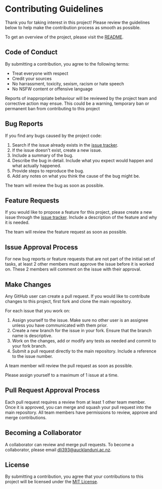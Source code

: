# Contributing Guidelines

Thank you for taking interest in this project! Please review the guidelines below to help make the contribution process as smooth as possible.

To get an overview of the project, please visit the [README](https://github.com/se310-Team4/KKDZ/blob/main/README.md).

## Code of Conduct

By submitting a contribution, you agree to the following terms:

- Treat everyone with respect
- Credit your sources
- No harrassment, toxicity, sexism, racism or hate speech
- No NSFW content or offensive language

Reports of inappropriate behaviour will be reviewed by the project team and corrective action may ensue. This could be a warning, temporary ban or permanent ban from contributing to this project

## Bug Reports

If you find any bugs caused by the project code:

1. Search if the issue already exists in the [issue tracker](https://github.com/se310-Team4/KKDZ/issues).
2. If the issue doesn't exist, create a new issue.
3. Include a summary of the bug.
4. Describe the bug in detail. Include what you expect would happen and what actually happened.
5. Provide steps to reproduce the bug.
6. Add any notes on what you think the cause of the bug might be.

The team will review the bug as soon as possible.

## Feature Requests

If you would like to propose a feature for this project, please create a new issue through the [issue tracker](https://github.com/se310-Team4/KKDZ/issues). Include a description of the feature and why it is needed.

The team will review the feature request as soon as possible.

## Issue Approval Process

For new bug reports or feature requests that are not part of the initial set of tasks, at least 2 other members must approve the issue before it is worked on. These 2 members will comment on the issue with their approval.

## Make Changes

Any GitHub user can create a pull request. If you would like to contribute changes to this project, first fork and clone the main repository.

For each issue that you work on:

1. Assign yourself to the issue. Make sure no other user is an assignee unless you have communicated with them prior.
2. Create a new branch for the issue in your fork. Ensure that the branch name is descriptive.
3. Work on the changes, add or modify any tests as needed and commit to your fork branch.
4. Submit a pull request directly to the main repository. Include a reference to the issue number.

A team member will review the pull request as soon as possible.

Please assign yourself to a maximum of 1 issue at a time.

## Pull Request Approval Process

Each pull request requires a review from at least 1 other team member. Once it is approved, you can merge and squash your pull request into the main repository. All team members have permissions to review, approve and merge contributions.

## Becoming a Collaborator

A collaborator can review and merge pull requests. To become a collaborator, please email [dli393@aucklanduni.ac.nz](mailto:dli393@aucklanduni.ac.nz).

## License

By submitting a contribution, you agree that your contributions to this project will be licensed under the [MIT License](https://github.com/se310-Team4/KKDZ/blob/main/LICENSE).
